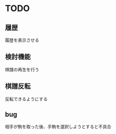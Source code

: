 # TODO 

## 履歴

履歴を表示させる

## 検討機能

棋譜の再生を行う

## 棋譜反転

反転できるようにする

## bug

相手が駒を取った後、手駒を選択しようとすると不具合
